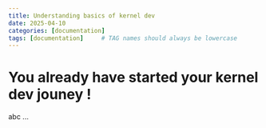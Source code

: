 ```yaml
---
title: Understanding basics of kernel dev 
date: 2025-04-10
categories: [documentation]
tags: [documentation]     # TAG names should always be lowercase
---
```

# You already have started your kernel dev jouney ! 
abc ...
